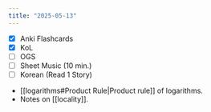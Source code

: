 ```yaml
---
title: "2025-05-13"
---
```


- [x] Anki Flashcards
- [x] KoL
- [ ] OGS
- [ ] Sheet Music (10 min.)
- [ ] Korean (Read 1 Story)

* [[logarithms#Product Rule|Product rule]] of logarithms.
* Notes on [[locality]].